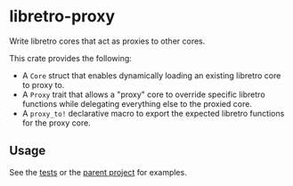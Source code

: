 # libretro-proxy

Write libretro cores that act as proxies to other cores.

This crate provides the following:

- A `Core` struct that enables dynamically loading an existing libretro core to proxy to.
- A `Proxy` trait that allows a "proxy" core to override specific libretro functions while delegating everything else to the proxied core.
- A `proxy_to!` declarative macro to export the expected libretro functions for the proxy core.


## Usage

See the [tests](tests/mod.rs) or the [parent project](https://github.com/danxexe/retro-scripting) for examples.
